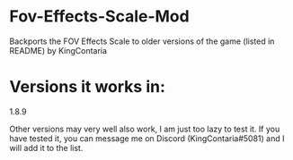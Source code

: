 # Fov-Effects-Scale-Mod
Backports the FOV Effects Scale to older versions of the game (listed in README)
by KingContaria

# Versions it works in:

1.8.9

Other versions may very well also work, I am just too lazy to test it. If you have tested it, you can message me on Discord (KingContaria#5081) and I will add it to the list.
